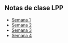 ## Notas de clase LPP ##

- [Semana 1](./semana01/semana01.html)
- [Semana 2](./semana02/semana02.html)
- [Semana 3](./semana03/semana03.html)
- [Semana 4](./semana04/semana04.html)
